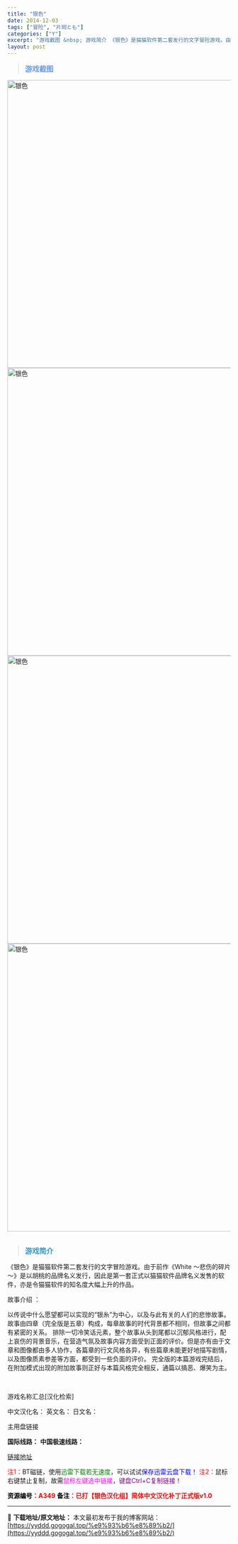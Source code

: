 ```yaml
---
title: "银色"
date: 2014-12-03
tags: ["冒险", "片岡とも"]
categories: ["Y"]
excerpt: "游戏截图 &nbsp; 游戏简介 《银色》是猫猫软件第二套发行的文字冒险游戏。由于前作《White ～悲伤的碎片～》是以胡桃的品牌名义发行，因此是第一套正式以猫猫软件品牌名义发售的软件，亦是令猫猫软件的知名度大幅上升的作品。 故事介绍 ： 以传说中什么愿望都可以实现的“银糸”为中心，以及与此有关的人&hellip;"
layout: post
---
```


<div>
<blockquote><b><span style="font-size: 12pt; color: #6699ff;">游戏截图</span></b></blockquote>
<div><img title="点击放大" src="https://yyddd.gogogal.top/wp-content/uploads/2025/04/20250430_681202cdf1a2a.webp" alt="银色" width="650" /></div>
<div><img title="点击放大" src="https://yyddd.gogogal.top/wp-content/uploads/2025/04/20250430_681202cf2cf50.webp" alt="银色" width="650" /></div>
<div><img title="点击放大" src="https://yyddd.gogogal.top/wp-content/uploads/2025/04/20250430_681202d101f12.webp" alt="银色" width="650" /></div>
<div><img title="点击放大" src="https://yyddd.gogogal.top/wp-content/uploads/2025/04/20250430_681202d21e99a.webp" alt="银色" width="650" /></div>
&nbsp;
<blockquote><b><span style="font-size: 12pt; color: #3399cc;">游戏简介</span></b></blockquote>
<div>《银色》是猫猫软件第二套发行的文字冒险游戏。由于前作《White ～悲伤的碎片～》是以胡桃的品牌名义发行，因此是第一套正式以猫猫软件品牌名义发售的软件，亦是令猫猫软件的知名度大幅上升的作品。

故事介绍 ：

以传说中什么愿望都可以实现的“银糸”为中心，以及与此有关的人们的悲惨故事。故事由四章（完全版是五章）构成，每章故事的时代背景都不相同，但故事之间都有紧密的关系。
排除一切冷笑话元素，整个故事从头到尾都以沉郁风格进行，配上哀伤的背景音乐，在营造气氛及故事内容方面受到正面的评价。但是亦有由于文章和图像都由多人协作，各篇章的行文风格各异，有些篇章未能更好地描写剧情，以及图像质素参差等方面，都受到一些负面的评价。
完全版的本篇游戏完结后，在附加模式出现的附加故事则正好与本篇风格完全相反，通篇以搞恶、爆笑为主。</div>
&nbsp;

游戏名称汇总[汉化检索]

中文汉化名：
英文名：
日文名：
</div>
<div class="panel panel-primary">
<div class="panel-heading">主用盘链接</div>
<div class="panel-body">

<b>国际线路：</b>
<b>中国极速线路：</b>

<!--wechatfans start-->

<a href="https://pan.xunlei.com/s/VOSbdJZqlbiSJ7wuPH7FxfkUA1?pwd=7ych#">链接地址</a>

<!--wechatfans end-->
<span style="color: #ff0000;">注1：</span>BT磁链，使用<span style="color: #008000;">迅雷下载若无速度</span>，可以试试<span style="color: #0000ff;">保存迅雷云盘下载！</span>
<span style="color: #ff0000;">注2：</span>鼠标右键禁止复制，故需<span style="color: #ff00ff;">鼠标左键选中链接</span>，<span style="color: #800080;">键盘Ctrl+C复制链接！</span>

</div>
<div class="panel-footer"><span style="color: #ff0000;"><b><span style="color: #000000;">资源编号</span>：A349</b></span>
<span style="color: #ff0000;"><b><span style="color: #000000;">备注</span>：已打【银色汉化组】简体中文汉化补丁正式版v1.0</b></span></div>
</div>

---
📖 **下载地址/原文地址：** 本文最初发布于我的博客网站：[https://yyddd.gogogal.top/%e9%93%b6%e8%89%b2/](https://yyddd.gogogal.top/%e9%93%b6%e8%89%b2/)
